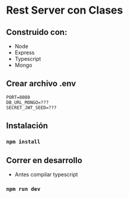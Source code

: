 # Rest Server con Clases

## Construido con:

-  Node
-  Express
-  Typescript
-  Mongo

## Crear archivo .env

```
PORT=8080
DB_URL_MONGO=???
SECRET_JWT_SEED=???
```

## Instalación

### `npm install`

## Correr en desarrollo

-  Antes compilar typescript

### `npm run dev`
